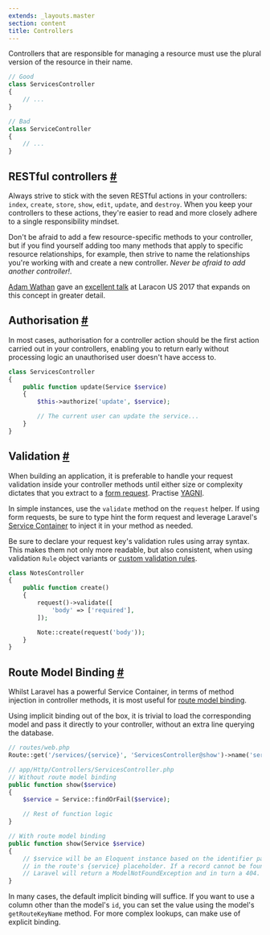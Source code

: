 ```yaml
---
extends: _layouts.master
section: content
title: Controllers
---
```

Controllers that are responsible for managing a resource must use the plural version of the resource in their name.

```php
// Good
class ServicesController
{
    // ...
}

// Bad
class ServiceController
{
    // ...
}
```

## RESTful controllers <a href="#restful-controllers" name="restful-controllers" class="text-grey">#</a>

Always strive to stick with the seven RESTful actions in your controllers: `index`, `create`, `store`, `show`, `edit`, `update`, and `destroy`. When you keep your controllers to these actions, they're easier to read and more closely adhere to a single responsibility mindset.

Don't be afraid to add a few resource-specific methods to your controller, but if you find yourself adding too many methods that apply to specific resource relationships, for example, then strive to name the relationships you're working with and create a new controller. *Never be afraid to add another controller!*.

[Adam Wathan](https://twitter.com/adamwathan) gave an [excellent talk](https://youtu.be/MF0jFKvS4SI) at Laracon US 2017 that expands on this concept in greater detail.

## Authorisation <a href="#authorisation" name="authorisation" class="text-grey">#</a>

In most cases, authorisation for a controller action should be the first action carried out in your controllers, enabling you to return early without processing logic an unauthorised user doesn't have access to.

```php
class ServicesController
{
    public function update(Service $service)
    {
        $this->authorize('update', $service);

        // The current user can update the service...
    }
}
```

## Validation <a href="#validation" name="validation" class="text-grey">#</a>

When building an application, it is preferable to handle your request validation inside your controller methods until either size or complexity dictates that you extract to a [form request](https://laravel.com/docs/5.5/validation#form-request-validation). Practise [YAGNI](https://martinfowler.com/bliki/Yagni.html).

In simple instances, use the `validate` method on the `request` helper. If using form requests, be sure to type hint the form request and leverage Laravel's [Service Container](https://laravel.com/docs/5.5/container) to inject it in your method as needed.

Be sure to declare your request key's validation rules using array syntax. This makes them not only more readable, but also consistent, when using validation `Rule` object variants or [custom validation rules](https://laravel.com/docs/5.5/validation#custom-validation-rules).

```php
class NotesController
{
    public function create()
    {
        request()->validate([
            'body' => ['required'],
        ]);

        Note::create(request('body'));
    }
}
```

## Route Model Binding  <a href="#route-model-binding" name="route-model-binding" class="text-grey">#</a>

Whilst Laravel has a powerful Service Container, in terms of method injection in controller methods, it is most useful for [route model binding](https://laravel.com/docs/5.5/routing#route-model-binding).

Using implicit binding out of the box, it is trivial to load the corresponding model and pass it directly to your controller, without an extra line querying the database.

```php
// routes/web.php
Route::get('/services/{service}', 'ServicesController@show')->name('services.show');

// app/Http/Controllers/ServicesController.php
// Without route model binding
public function show($service)
{
    $service = Service::findOrFail($service);

    // Rest of function logic
}

// With route model binding
public function show(Service $service)
{
    // $service will be an Eloquent instance based on the identifier passed
    // in the route's {service} placeholder. If a record cannot be found
    // Laravel will return a ModelNotFoundException and in turn a 404.
}
```

In many cases, the default implicit binding will suffice. If you want to use a column other than the model's `id`, you can set the value using the model's `getRouteKeyName` method. For more complex lookups, can make use of explicit binding.
